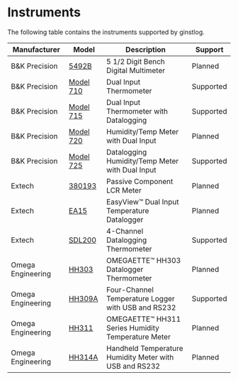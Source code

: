 # Instruments
The following table contains the instruments supported by ginstlog.

|Manufacturer|Model|Description|Support|
|---|---|---|---|
|B&amp;K Precision|[5492B](https://www.bkprecision.com/products/multimeters/5492B-5-1-2-digit-bench-digital-multimeter.html)|5 1/2 Digit Bench Digital Multimeter|Planned|
|B&amp;K Precision|[Model 710](http://www.bkprecision.com/products/environmental-testers/710-dual-input-thermometer.html)|Dual Input Thermometer|Supported|
|B&amp;K Precision|[Model 715](https://www.bkprecision.com/products/environmental-testers/715-dual-input-thermometer-with-datalogging.html)|Dual Input Thermometer with Datalogging|Supported|
|B&amp;K Precision|[Model 720](https://www.bkprecision.com/products/environmental-testers/720-humidity-temp-meter-with-dual-input.html)|Humidity/Temp Meter with Dual Input|Planned|
|B&amp;K Precision|[Model 725](https://www.bkprecision.com/products/environmental-testers/725-datalogging-humidity-temp-meter-with-dual-input.html)|Datalogging Humidity/Temp Meter with Dual Input|Supported|
|Extech|[380193](http://www.extech.com/display/?id=14154)|Passive Component LCR Meter|Planned|
|Extech|[EA15](http://www.extech.com/display/?id=14443)|EasyView™ Dual Input Temperature Datalogger|Planned|
|Extech|[SDL200](http://www.extech.com/display/?id=14531)|4-Channel Datalogging Thermometer|Supported|
|Omega Engineering|[HH303](https://www.omega.com/pptst/HH300_303.html)|OMEGAETTE™ HH303 Datalogger Thermometer|Planned|
|Omega Engineering|[HH309A](https://www.omega.com/pptst/HH309A.html)|Four-Channel Temperature Logger with USB and RS232|Supported|
|Omega Engineering|[HH311](https://www.omega.com/pptst/HH310_311.html)|OMEGAETTE™ HH311 Series Humidity Temperature Meter|Planned|
|Omega Engineering|[HH314A](https://www.omega.com/pptst/HH314A.html)|Handheld Temperature Humidity Meter with USB and RS232|Planned|

